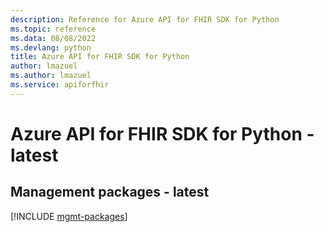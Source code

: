 ```yaml
---
description: Reference for Azure API for FHIR SDK for Python
ms.topic: reference
ms.data: 08/08/2022
ms.devlang: python
title: Azure API for FHIR SDK for Python
author: lmazuel
ms.author: lmazuel
ms.service: apiforfhir
---
```

# Azure API for FHIR SDK for Python - latest

## Management packages - latest
[!INCLUDE [mgmt-packages](api-for-fhir-mgmt-index.md)]